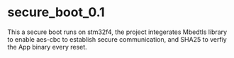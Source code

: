 # secure_boot_0.1
This a secure boot runs on stm32f4, the project integerates Mbedtls library to enable aes-cbc to establish secure communication, and SHA25 to verfiy the App binary every reset.
